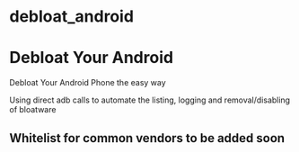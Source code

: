 # debloat_android

# Debloat Your Android
Debloat Your Android Phone the easy way

Using direct adb calls to automate the listing, logging and removal/disabling of bloatware

## Whitelist for common vendors to be added soon


